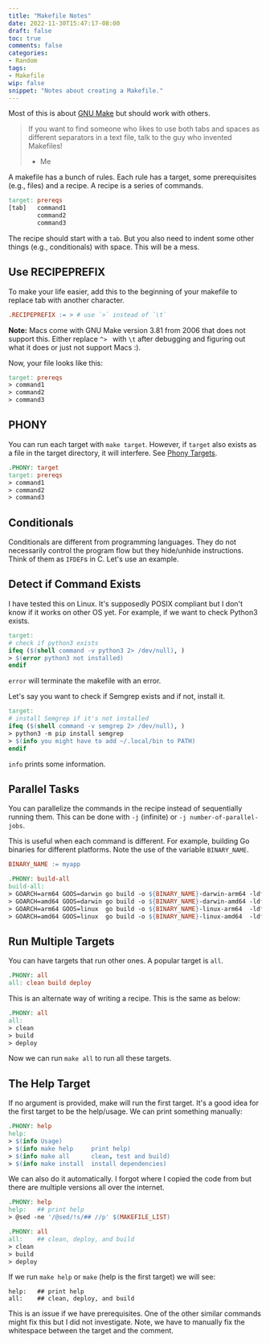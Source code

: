 ```yaml
---
title: "Makefile Notes"
date: 2022-11-30T15:47:17-08:00
draft: false
toc: true
comments: false
categories:
- Random
tags:
- Makefile
wip: false
snippet: "Notes about creating a Makefile."
---
```


Most of this is about [GNU Make][gnumake] but should work with others.

[gnumake]: https://www.gnu.org/software/make/

> If you want to find someone who likes to use both tabs and spaces as different
> separators in a text file, talk to the guy who invented Makefiles!
>
> - Me

A makefile has a bunch of rules. Each rule has a target, some prerequisites
(e.g., files) and a recipe. A recipe is a series of commands.

```makefile
target: prereqs
[tab]   command1
        command2
        command3
```

The recipe should start with a `tab`. But you also need to indent some other
things (e.g., conditionals) with space. This will be a mess.

## Use RECIPEPREFIX
To make your life easier, add this to the beginning of your makefile to replace
tab with another character.

```makefile
.RECIPEPREFIX := > # use `>` instead of `\t`
```

**Note:** Macs come with GNU Make version 3.81 from 2006 that does not support
this. Either replace `^> ` with `\t` after debugging and figuring out what it
does or just not support Macs :).

Now, your file looks like this:

```makefile
target: prereqs
> command1
> command2
> command3
```

## PHONY
You can run each target with `make target`. However, if `target` also exists as
a file in the target directory, it will interfere. See [Phony Targets][phony].

```makefile
.PHONY: target
target: prereqs
> command1
> command2
> command3
```

[phony]: https://www.gnu.org/software/make/manual/html_node/Phony-Targets.html

## Conditionals
Conditionals are different from programming languages. They do not necessarily
control the program flow but they hide/unhide instructions. Think of them as
`IFDEF`s in C. Let's use an example.

## Detect if Command Exists
I have tested this on Linux. It's supposedly POSIX compliant but I don't know if
it works on other OS yet. For example, if we want to check Python3 exists.

```makefile
target:
# check if python3 exists
ifeq ($(shell command -v python3 2> /dev/null), )
> $(error python3 not installed)
endif
```

`error` will terminate the makefile with an error.

Let's say you want to check if Semgrep exists and if not, install it.

```makefile
target:
# install Semgrep if it's not installed
ifeq ($(shell command -v semgrep 2> /dev/null), )
> python3 -m pip install semgrep
> $(info you might have to add ~/.local/bin to PATH)
endif
```

`info` prints some information.

## Parallel Tasks
You can parallelize the commands in the recipe instead of sequentially running
them. This can be done with `-j` (infinite) or `-j number-of-parallel-jobs`.

This is useful when each command is different. For example, building Go binaries
for different platforms. Note the use of the variable `BINARY_NAME`.

```makefile
BINARY_NAME := myapp

.PHONY: build-all
build-all:
> GOARCH=arm64 GOOS=darwin go build -o ${BINARY_NAME}-darwin-arm64 -ldflags "-w -s" main.go
> GOARCH=amd64 GOOS=darwin go build -o ${BINARY_NAME}-darwin-amd64 -ldflags "-w -s" main.go
> GOARCH=arm64 GOOS=linux  go build -o ${BINARY_NAME}-linux-arm64  -ldflags "-w -s" main.go
> GOARCH=amd64 GOOS=linux  go build -o ${BINARY_NAME}-linux-amd64  -ldflags "-w -s" main.go
```

## Run Multiple Targets
You can have targets that run other ones. A popular target is `all`.

```makefile
.PHONY: all
all: clean build deploy
```

This is an alternate way of writing a recipe. This is the same as below:

```makefile
.PHONY: all
all:
> clean
> build
> deploy
```

Now we can run `make all` to run all these targets.

## The Help Target
If no argument is provided, make will run the first target. It's a good idea for
the first target to be the help/usage. We can print something manually:

```makefile
.PHONY: help
help:
> $(info Usage)
> $(info make help     print help)
> $(info make all      clean, test and build)
> $(info make install  install dependencies)
```

We can also do it automatically. I forgot where I copied the code from but there
are multiple versions all over the internet.

```makefile
.PHONY: help
help:   ## print help
> @sed -ne '/@sed/!s/## //p' $(MAKEFILE_LIST)

.PHONY: all
all:    ## clean, deploy, and build
> clean
> build
> deploy
```

If we run `make help` or `make` (help is the first target) we will see:

```
help:   ## print help
all:    ## clean, deploy, and build
```

This is an issue if we have prerequisites. One of the other similar commands
might fix this but I did not investigate. Note, we have to manually fix the
whitespace between the target and the comment.